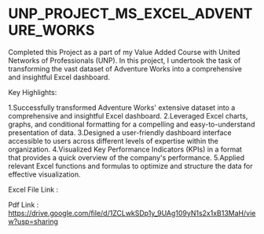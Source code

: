 # UNP_PROJECT_MS_EXCEL_ADVENTURE_WORKS

Completed this Project as a part of my Value Added Course with United Networks of Professionals (UNP). In this project, I undertook the task of transforming the vast dataset of Adventure Works into a comprehensive and insightful Excel dashboard.

Key Highlights:

1.Successfully transformed Adventure Works' extensive dataset into a comprehensive and insightful Excel dashboard.
2.Leveraged Excel charts, graphs, and conditional formatting for a compelling and easy-to-understand presentation of data.
3.Designed a user-friendly dashboard interface accessible to users across different levels of expertise within the organization.
4.Visualized Key Performance Indicators (KPIs) in a format that provides a quick overview of the company's performance.
5.Applied relevant Excel functions and formulas to optimize and structure the data for effective visualization.

Excel File Link : 

Pdf Link : https://drive.google.com/file/d/1ZCLwkSDp1y_9UAg109yN1s2x1xB13MaH/view?usp=sharing
